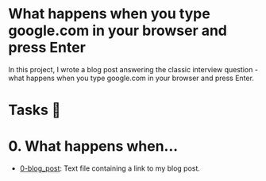 # What happens when you type google.com in your browser and press Enter

In this project, I wrote a blog post answering the classic interview question - what happens when you type google.com in your browser and press Enter.

# Tasks 📃

# 0. What happens when...

  + <u>[0-blog_post](https://github.com/Heshbon/alx-system_engineering-devops/blob/master/0x11-what_happens_when_your_type_google_com_in_your_browser_and_press_enter/0-blog_post)</u>: Text file containing a link to my blog post.
